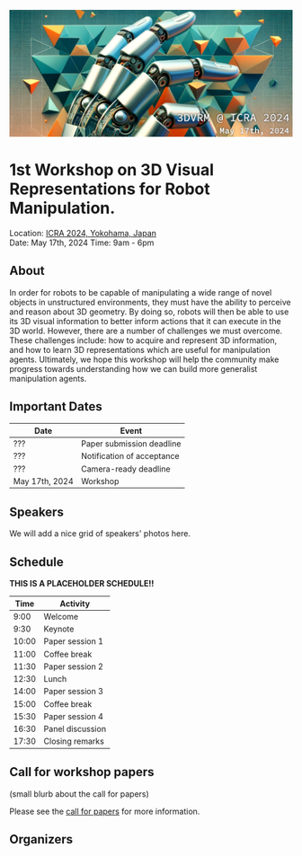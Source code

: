 ![ICRA 2024](images/header.png)


# 1st Workshop on 3D Visual Representations for Robot Manipulation.

Location: [ICRA 2024, Yokohama, Japan](https://2024.ieee-icra.org/)  
Date: May 17th, 2024
Time: 9am - 6pm


## About

In order for robots to be capable of manipulating a wide range of novel objects in unstructured environments, they must have the ability to perceive and reason about 3D geometry. By doing so, robots will then be able to use its 3D visual information to better inform actions that it can execute in the 3D world. However, there are a number of challenges we must overcome. These challenges include: how to acquire and represent 3D information, and how to learn 3D representations which are useful for manipulation agents. Ultimately, we hope this workshop will help the community make progress towards understanding how we can build more generalist manipulation agents.

## Important Dates

| Date | Event |
|------|-------|
| ??? | Paper submission deadline |
| ??? | Notification of acceptance |
| ??? | Camera-ready deadline |
| May 17th, 2024 | Workshop |

## Speakers

We will add a nice grid of speakers' photos here.


## Schedule

**THIS IS A PLACEHOLDER SCHEDULE!!**

| Time | Activity |
|------|----------|
| 9:00 | Welcome  |
| 9:30 | Keynote  |
| 10:00 | Paper session 1 |
| 11:00 | Coffee break |
| 11:30 | Paper session 2 |
| 12:30 | Lunch |
| 14:00 | Paper session 3 |
| 15:00 | Coffee break |
| 15:30 | Paper session 4 |
| 16:30 | Panel discussion |
| 17:30 | Closing remarks |

## Call for workshop papers

(small blurb about the call for papers)

Please see the [call for papers](/call) for more information.

## Organizers


